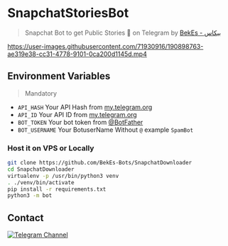 # SnapchatStoriesBot
> Snapchat Bot to get Public Stories 👻 on Telegram by [BekEs - بيكاس](https://telegram.dog/B6_7E)

https://user-images.githubusercontent.com/71930916/190898763-ae319e38-cc31-4778-9101-0ca200d1145d.mp4

## Environment Variables
> Mandatory 
- `API_HASH` Your API Hash from [my.telegram.org](https://my.telegram.org)
- `API_ID` Your API ID from [my.telegram.org](https://my.telegram.org)
- `BOT_TOKEN` Your bot token from [@BotFather](https://telegram.dog/BotFather)
- `BOT_USERNAME` Your BotuserName Without `@` example `SpamBot`

### Host it on VPS or Locally

```sh
git clone https://github.com/BekEs-Bots/SnapchatDownloader
cd SnapchatDownloader
virtualenv -p /usr/bin/python3 venv
. ./venv/bin/activate
pip install -r requirements.txt
python3 -m bot
```
## Contact

[![Telegram Channel](https://img.shields.io/static/v1?label=Join&message=Telegram%20Channel&color=blueviolet&style=for-the-badge&logo=telegram&logoColor=violet)](https://t.me/B6_7E)
